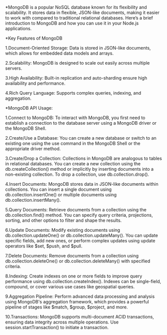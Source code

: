*MongoDB is a popular NoSQL database known for its flexibility and scalability. It stores data in flexible, JSON-like documents, making it easier to work with compared to traditional relational databases. Here’s a brief introduction to MongoDB and how you can use it in your Node.js applications.

*Key Features of MongoDB

1.Document-Oriented Storage: Data is stored in JSON-like documents, which allows for embedded data models and arrays.

2.Scalability: MongoDB is designed to scale out easily across multiple servers.

3.High Availability: Built-in replication and auto-sharding ensure high availability and performance.

4.Rich Query Language: Supports complex queries, indexing, and aggregation.

*MongoDB API Usage:

1.Connect to MongoDB: To interact with MongoDB, you first need to establish a connection to the database server using a MongoDB driver or the MongoDB Shell. 

2.Create/Use a Database: You can create a new database or switch to an existing one using the use command in the MongoDB Shell or the appropriate driver method. 

3.Create/Drop a Collection: Collections in MongoDB are analogous to tables in relational databases. You can create a new collection using the db.createCollection() method or implicitly by inserting documents into a non-existing collection. To drop a collection, use db.collection.drop(). 

4.Insert Documents: MongoDB stores data in JSON-like documents within collections. You can insert a single document using db.collection.insertOne() or multiple documents using db.collection.insertMany(). 

5.Query Documents: Retrieve documents from a collection using the db.collection.find() method. You can specify query criteria, projections, sorting, and other options to filter and shape the results. 

6.Update Documents: Modify existing documents using db.collection.updateOne() or db.collection.updateMany(). You can update specific fields, add new ones, or perform complex updates using update operators like $set, $push, and $pull. 

7.Delete Documents: Remove documents from a collection using db.collection.deleteOne() or db.collection.deleteMany() with specified criteria.

8.Indexing: Create indexes on one or more fields to improve query performance using db.collection.createIndex(). Indexes can be single-field, compound, or cover various use cases like geospatial queries.

9.Aggregation Pipeline: Perform advanced data processing and analysis using MongoDB's aggregation framework, which provides a powerful pipeline of stages like $match, $group, $project, and more.

10.Transactions: MongoDB supports multi-document ACID transactions, ensuring data integrity across multiple operations. Use session.startTransaction() to initiate a transaction. 
